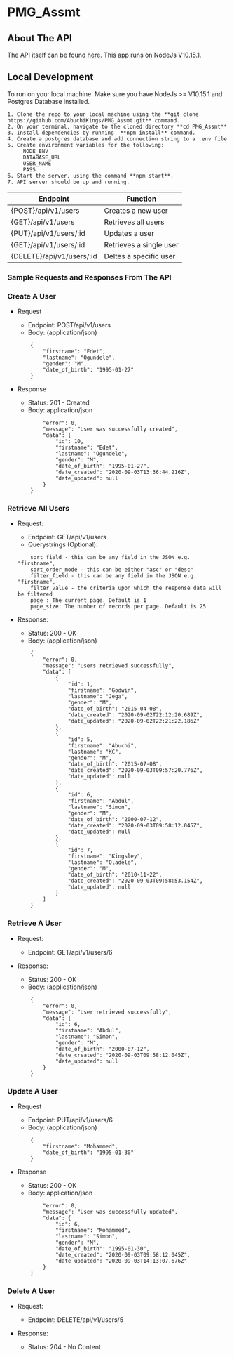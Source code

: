 # PMG_Assmt

## About The API
The API itself can be found [here](https://pmg-assmt.herokuapp.com/). This app runs on NodeJs V10.15.1. 


## Local Development

To run on your local machine. Make sure you have NodeJs >= V10.15.1 and Postgres Database  installed.

```
1. Clone the repo to your local machine using the **git clone https://github.com/AbuchiKings/PMG_Assmt.git** command.
2. On your terminal, navigate to the cloned directory **cd PMG_Assmt**
3. Install dependencies by running  **npm install** command.
4. Create a postgres database and add connection string to a .env file
5. Create environment variables for the following:
     NODE_ENV
     DATABASE_URL
     USER_NAME
     PASS
6. Start the server, using the command **npm start**.
7. API server should be up and running.
```


| Endpoint                                                | Function                                             |
| --------------------------------------------------------| -----------------------------------------------------|
| {POST}/api/v1/users                                     | Creates a new user                                   |
| {GET}/api/v1/users                                      | Retrieves all users                                  |
| {PUT}/api/v1/users/:id                                  | Updates a user                                       |
| {GET}/api/v1/users/:id                                  | Retrieves a single user                              |
| {DELETE}/api/v1/users/:id                               | Deltes a specific user                               |                           


### Sample Requests and Responses From The API


### Create A User

* Request
    * Endpoint: POST/api/v1/users
    * Body: (application/json)
    ```
        {       
            "firstname": "Edet",
            "lastname": "Ogundele",
            "gender": "M",
            "date_of_birth": "1995-01-27"
        }
    ```

* Response
    * Status: 201 - Created
    * Body: application/json

    ``` {
            "error": 0,
            "message": "User was successfully created",
            "data": {
                "id": 10,
                "firstname": "Edet",
                "lastname": "Ogundele",
                "gender": "M",
                "date_of_birth": "1995-01-27",
                "date_created": "2020-09-03T13:36:44.216Z",
                "date_updated": null
            }
        }
    ```

### Retrieve All Users

* Request:
    * Endpoint: GET/api/v1/users
    * Querystrings (Optional):

    ```
        sort_field - this can be any field in the JSON e.g. "firstname",
        sort_order_mode - this can be either "asc" or "desc"
        filter_field - this can be any field in the JSON e.g. "firstname",
        filter_value - the criteria upon which the response data will be filtered
        page : The current page. Default is 1
        page_size: The number of records per page. Default is 25
    ```

* Response:
    * Status: 200 - OK
    * Body: (application/json)

    ```
        {
            "error": 0,
            "message": "Users retrieved successfully",
            "data": [
                {
                    "id": 1,
                    "firstname": "Godwin",
                    "lastname": "Jega",
                    "gender": "M",
                    "date_of_birth": "2015-04-08",
                    "date_created": "2020-09-02T22:12:20.689Z",
                    "date_updated": "2020-09-02T22:21:22.186Z"
                },
                {
                    "id": 5,
                    "firstname": "Abuchi",
                    "lastname": "KC",
                    "gender": "M",
                    "date_of_birth": "2015-07-08",
                    "date_created": "2020-09-03T09:57:20.776Z",
                    "date_updated": null
                },
                {
                    "id": 6,
                    "firstname": "Abdul",
                    "lastname": "Simon",
                    "gender": "M",
                    "date_of_birth": "2000-07-12",
                    "date_created": "2020-09-03T09:58:12.045Z",
                    "date_updated": null
                },
                {
                    "id": 7,
                    "firstname": "Kingsley",
                    "lastname": "Oladele",
                    "gender": "M",
                    "date_of_birth": "2010-11-22",
                    "date_created": "2020-09-03T09:58:53.154Z",
                    "date_updated": null
                }
            ]
        }
    ```

### Retrieve A User

* Request:
    * Endpoint: GET/api/v1/users/6

* Response:
    * Status: 200 - OK
    * Body: (application/json)

    ```
        {
            "error": 0,
            "message": "User retrieved successfully",
            "data": {
                "id": 6,
                "firstname": "Abdul",
                "lastname": "Simon",
                "gender": "M",
                "date_of_birth": "2000-07-12",
                "date_created": "2020-09-03T09:58:12.045Z",
                "date_updated": null
            }
        }
    ```

### Update A User

* Request
    * Endpoint: PUT/api/v1/users/6
    * Body: (application/json)
    ```
        {       
            "firstname": "Mohammed",
            "date_of_birth": "1995-01-30"
        }
    ```

* Response
    * Status: 200 - OK
    * Body: application/json

    ``` {
            "error": 0,
            "message": "User was successfully updated",
            "data": {
                "id": 6,
                "firstname": "Mohammed",
                "lastname": "Simon",
                "gender": "M",
                "date_of_birth": "1995-01-30",
                "date_created": "2020-09-03T09:58:12.045Z",
                "date_updated": "2020-09-03T14:13:07.676Z"
            }
        }
    ```

### Delete A User
* Request:
    * Endpoint: DELETE/api/v1/users/5

* Response: 
    * Status: 204 - No Content